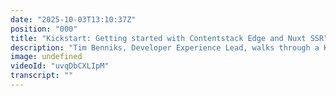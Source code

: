 ```yaml
---
date: "2025-10-03T13:10:37Z"
position: "000"
title: "Kickstart: Getting started with Contentstack Edge and Nuxt SSR"
description: "Tim Benniks, Developer Experience Lead, walks through a Kickstart Nuxt SSR front-end implementation.\n\nVisit our docs for an in-depth write up: https://www.contentstack.com/docs/developers/kickstarts/nuxt\n\nJoin our community: https://community.contentstack.com"
image: undefined
videoId: "uvqDbCXLIpM"
transcript: ""
---
```


